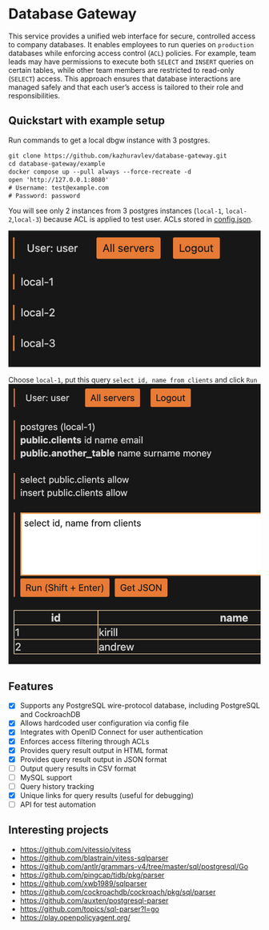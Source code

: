 # Database Gateway

This service provides a unified web interface for secure, controlled access to company databases. It enables employees
to run queries on `production` databases while enforcing access control (`ACL`) policies. For example, team leads may
have permissions to execute both `SELECT` and `INSERT` queries on certain tables, while other team members are
restricted to read-only (`SELECT`) access. This approach ensures that database interactions are managed safely and
that each user’s access is tailored to their role and responsibilities.

## Quickstart with example setup

Run commands to get a local dbgw instance with 3 postgres.

```shell
git clone https://github.com/kazhuravlev/database-gateway.git
cd database-gateway/example
docker compose up --pull always --force-recreate -d
open 'http://127.0.0.1:8080'
# Username: test@example.com
# Password: password
```

You will see only 2 instances from 3 postgres instances (`local-1`, `local-2`,`local-3`) because ACL is applied to test
user. ACLs stored in [config.json](example/config.json).

![pic1_instances.png](example/pic1_instances.png)

Choose `local-1`, put this query `select id, name from clients` and click `Run` ![pic2_run.png](example/pic2_run.png)

## Features

- [x] Supports any PostgreSQL wire-protocol database, including PostgreSQL and CockroachDB
- [x] Allows hardcoded user configuration via config file
- [x] Integrates with OpenID Connect for user authentication
- [x] Enforces access filtering through ACLs
- [x] Provides query result output in HTML format
- [x] Provides query result output in JSON format
- [ ] Output query results in CSV format
- [ ] MySQL support
- [ ] Query history tracking
- [x] Unique links for query results (useful for debugging)
- [ ] API for test automation

## Interesting projects

- https://github.com/vitessio/vitess
- https://github.com/blastrain/vitess-sqlparser
- https://github.com/antlr/grammars-v4/tree/master/sql/postgresql/Go
- https://github.com/pingcap/tidb/pkg/parser
- https://github.com/xwb1989/sqlparser
- https://github.com/cockroachdb/cockroach/pkg/sql/parser
- https://github.com/auxten/postgresql-parser
- https://github.com/topics/sql-parser?l=go
- https://play.openpolicyagent.org/
